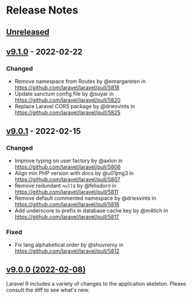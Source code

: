 # Release Notes

## [Unreleased](https://github.com/laravel/laravel/compare/v9.1.0...9.x)

## [v9.1.0](https://github.com/laravel/laravel/compare/v9.0.1...v9.1.0) - 2022-02-22

### Changed

-   Remove namespace from Routes by @emargareten in https://github.com/laravel/laravel/pull/5818
-   Update sanctum config file by @suyar in https://github.com/laravel/laravel/pull/5820
-   Replace Laravel CORS package by @driesvints in https://github.com/laravel/laravel/pull/5825

## [v9.0.1](https://github.com/laravel/laravel/compare/v9.0.0...v9.0.1) - 2022-02-15

### Changed

-   Improve typing on user factory by @axlon in https://github.com/laravel/laravel/pull/5806
-   Align min PHP version with docs by @u01jmg3 in https://github.com/laravel/laravel/pull/5807
-   Remove redundant `null`s by @felixdorn in https://github.com/laravel/laravel/pull/5811
-   Remove default commented namespace by @driesvints in https://github.com/laravel/laravel/pull/5816
-   Add underscore to prefix in database cache key by @m4tlch in https://github.com/laravel/laravel/pull/5817

### Fixed

-   Fix lang alphabetical order by @shuvroroy in https://github.com/laravel/laravel/pull/5812

## [v9.0.0 (2022-02-08)](https://github.com/laravel/laravel/compare/v8.6.11...v9.0.0)

Laravel 9 includes a variety of changes to the application skeleton. Please consult the diff to see what's new.
